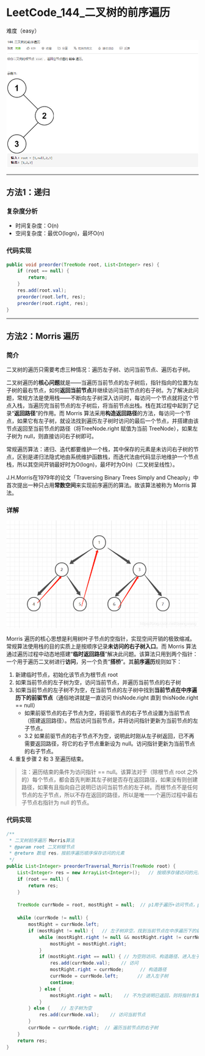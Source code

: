 # LeetCode_144_二叉树的前序遍历

难度（easy）

![image-20210723122224928](LeetCode_144.png)

---

## 方法1：递归

### 复杂度分析

* 时间复杂度：O(n)
* 空间复杂度：最优O(logn)，最坏O(n)

### 代码实现

```java
public void preorder(TreeNode root, List<Integer> res) {
    if (root == null) {
        return;
    }
    res.add(root.val);
    preorder(root.left, res);
    preorder(root.right, res);
}
```

---

## 方法2：Morris 遍历

### 简介

二叉树的遍历只需要考虑三种情况：遍历左子树、访问当前节点、遍历右子树。

二叉树遍历的**核心问题**就是——当遍历当前节点的左子树后，指针指向的位置为左子树的最右节点，如何**返回当前节点**并继续访问当前节点的右子树。为了解决此问题，常规方法是使用栈——不断向左子树深入访问时，每访问一个节点就将这个节点入栈，当遍历完当前节点的左子树后，将当前节点出栈。栈在其过程中起到了记录“**返回路径**”的作用。而 Morris 算法采用**构造返回路径**的方法，每访问一个节点，如果它有左子树，就设法找到遍历左子树时访问的最后一个节点，并搭建由该节点返回至当前节点的路径（将TreeNode.right 赋值为当前 TreeNode），如果左子树为 null，则直接访问右子树即可。

常规遍历算法：递归、迭代都要维护一个栈，其中保存的元素是未访问右子树的节点，区别是递归法隐式地由系统维护函数栈，而迭代法由代码显示地维护一个节点栈，所以其空间开销最好时为O(logn)，最坏时为O(n)（二叉树呈线性）。

 J.H.Morris在1979年的论文「Traversing Binary Trees Simply and Cheaply」中首次提出一种只占用**常数空间**来实现前序遍历的算法。故该算法被称为 Morris 算法。



### 详解

![image-20210723122913400](LeetCode_144_2.png)

Morris 遍历的核心思想是利用树叶子节点的空指针，实现空间开销的极致缩减。常规算法使用栈的目的实质上是按顺序记录**未访问的右子树入口**。而 Morris 算法通过遍历过程中动态地搭建“**临时返回路径**”解决此问题。该算法只用到两个指针：一个用于遍历二叉树进行**访问**，另一个负责“**搭桥**”。其**前序遍历**规则如下：

1. 新建临时节点，初始化该节点为根节点 root
2. 如果当前节点的左子树为空，访问当前节点，并遍历当前节点的右子树
3. 如果当前节点的左子树不为空，在当前节点的左子树中找到**当前节点在中序遍历下的前驱节点**（通俗地讲就是一直访问 thisNode.right 直到 thisNode.right == null）
   * 如果前驱节点的右子节点为空，将前驱节点的右子节点设置为当前节点（搭建返回路径）。然后访问当前节点，并将访问指针更新为当前节点的左子节点。
   * 3.2 如果前驱节点的右子节点不为空，说明此时刚从左子树返回，已不再需要返回路径，将它的右子节点重新设为 null。访问指针更新为当前节点的右子节点。
4. 重复步骤 2 和 3 至遍历结束。

> 注：遍历结束的条件为访问指针 == null。该算法对于（除根节点 root 之外的）每个节点，都会首先判断其左子树是否存在返回路径，如果没有则创建路径，如果有且指向自己说明已访问当前节点的左子树。而根节点不是任何节点的左子节点，所以不存在返回的路径，所以是唯一一个遍历过程中最右子节点右指针为 null 的节点。

### 代码实现

```java
/**
 * 二叉树前序遍历 Morris算法
 * @param root 二叉树根节点
 * @return 数组 res，按前序遍历顺序保存访问的元素
 */
public List<Integer> preorderTraversal_Morris(TreeNode root) {
    List<Integer> res = new ArrayList<Integer>();   // 按顺序存储访问的元素
    if (root == null) {
        return res;
    }

    TreeNode currNode = root, mostRight = null;  // p1用于遍历+访问节点，p2用于构造临时路径。

    while (currNode != null) {
        mostRight = currNode.left;
        if (mostRight != null) {   // 左子树非空，找到当前节点在中序遍历下的前驱节点
            while (mostRight.right != null && mostRight.right != currNode) {
                mostRight = mostRight.right;
            }
            if (mostRight.right == null) { // 为空则访问、构造路径、进入左子树
                res.add(currNode.val);    // 访问
                mostRight.right = currNode;      // 构造路径
                currNode = currNode.left;       // 进入左子树
                continue;
            } else {
                mostRight.right = null;    // 不为空说明已返回，则将指针恢复为null。
            }
        } else {    // 左子树为空
            res.add(currNode.val);    // 访问当前节点
        }
        currNode = currNode.right;  // 遍历当前节点的右子树
    }
    return res;
}
```

